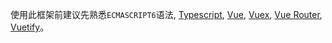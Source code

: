 使用此框架前建议先熟悉`ECMASCRIPT6`语法,
[Typescript](https://www.typescriptlang.org/docs/handbook/basic-types.html),
[Vue](https://cn.vuejs.org/), [Vuex](https://vuex.vuejs.org/zh/guide/),
[Vue Router](https://router.vuejs.org/zh/),
[Vuetify](https://vuetifyjs.com/zh-Hans/)。
